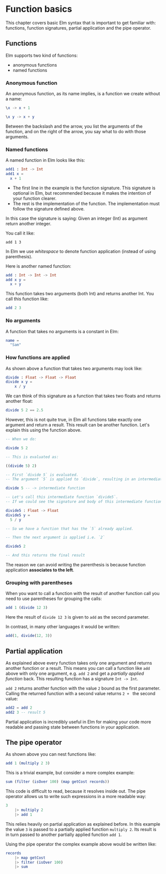 # Function basics

This chapter covers basic Elm syntax that is important to get familiar with: functions, function signatures, partial application and the pipe operator.

## Functions

Elm supports two kind of functions:

- anonymous functions
- named functions

### Anonymous function

An anonymous function, as its name implies, is a function we create without a name:

```elm
\x -> x + 1

\x y -> x + y
```

Between the backslash and the arrow, you list the arguments of the function, and on the right of the arrow, you say what to do with those arguments.


### Named functions

A named function in Elm looks like this:

```elm
add1 : Int -> Int
add1 x =
  x + 1
```

- The first line in the example is the function signature. This signature is optional in Elm, but recommended because it makes the intention of your function clearer.
- The rest is the implementation of the function. The implementation must follow the signature defined above.

In this case the signature is saying: Given an integer (Int) as argument return another integer.

You call it like:

```
add 1 3
```

In Elm we use *whitespace* to denote function application (instead of using parenthesis).

Here is another named function:

```elm
add : Int -> Int -> Int
add x y =
  x + y
```

This function takes two arguments (both Int) and returns another Int. You call this function like:

```elm
add 2 3
```

### No arguments

A function that takes no arguments is a constant in Elm:

```elm
name =
  "Sam"
```

### How functions are applied

As shown above a function that takes two arguments may look like:

```elm
divide : Float -> Float -> Float
divide x y =
    x / y
```

We can think of this signature as a function that takes two floats and returns another float:

```elm
divide 5 2 == 2.5
```

However, this is not quite true, in Elm all functions take exactly one argument and return a result. This result can be another function. 
Let's explain this using the function above.

```elm
-- When we do:

divide 5 2

-- This is evaluated as:

((divide 5) 2)

-- First `divide 5` is evaluated.
-- The argument `5` is applied to `divide`, resulting in an intermediate function.

divide 5 -- -> intermediate function

-- Let's call this intermediate function `divide5`.
-- If we could see the signature and body of this intermediate function, it would look like:

divide5 : Float -> Float
divide5 y =
  5 / y

-- So we have a function that has the `5` already applied.

-- Then the next argument is applied i.e. `2`

divide5 2

-- And this returns the final result
```

The reason we can avoid writing the parenthesis is because function application **associates to the left**.

### Grouping with parentheses

When you want to call a function with the result of another function call you need to use parentheses for grouping the calls:

```elm
add 1 (divide 12 3)
```

Here the result of `divide 12 3` is given to `add` as the second parameter.

In contrast, in many other languages it would be written:

```js
add(1, divide(12, 3))
```

## Partial application

As explained above every function takes only one argument and returns another function or a result.
This means you can call a function like `add` above with only one argument, e.g. `add 2` and get a *partially applied function* back.
This resulting function has a signature `Int -> Int`.

`add 2` returns another function with the value `2` bound as the first parameter. Calling the returned function with a second value returns `2 + ` the second value:

```elm
add2 = add 2
add2 3 -- result 5
```

Partial application is incredibly useful in Elm for making your code more readable and passing state between functions in your application.

## The pipe operator

As shown above you can nest functions like:

```elm
add 1 (multiply 2 3)
```

This is a trivial example, but consider a more complex example:

```elm
sum (filter (isOver 100) (map getCost records))
```

This code is difficult to read, because it resolves inside out. The pipe operator allows us to write such expressions in a more readable way:

```elm
3
    |> multiply 2
    |> add 1
```

This relies heavily on partial application as explained before. In this example the value `3` is passed to a partially applied function `multiply 2`. Its result is in turn passed to another partially applied function `add 1`.

Using the pipe operator the complex example above would be written like:

```elm
records
    |> map getCost
    |> filter (isOver 100)
    |> sum
```
